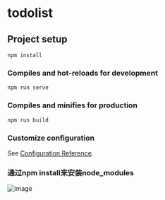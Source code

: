 # todolist

## Project setup
```
npm install
```

### Compiles and hot-reloads for development
```
npm run serve
```

### Compiles and minifies for production
```
npm run build
```

### Customize configuration
See [Configuration Reference](https://cli.vuejs.org/config/).


### 通过npm install来安装node_modules
![image](https://github.com/datehoer/vue/tree/master/todolist/vuetodolist1.jpg)
